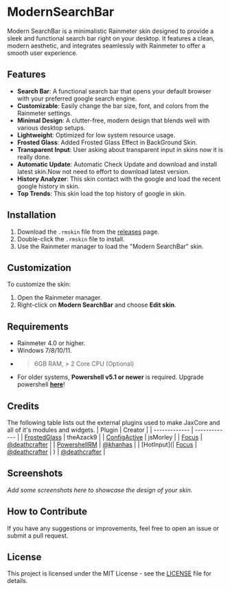 # ModernSearchBar
Modern SearchBar is a minimalistic Rainmeter skin designed to provide a sleek and functional search bar right on your desktop. It features a clean, modern aesthetic, and integrates seamlessly with Rainmeter to offer a smooth user experience.

## Features

- **Search Bar**: A functional search bar that opens your default browser with your preferred google search engine.
- **Customizable**: Easily change the  bar size, font, and colors from the Rainmeter settings.
- **Minimal Design**: A clutter-free, modern design that blends well with various desktop setups.
- **Lightweight**: Optimized for low system resource usage.
- **Frosted Glass**: Added Frosted Glass Effect in BackGround Skin.
- **Transparent Input**: User asking about transparent input in skins now it is really done.
- **Automatic Update**: Automatic Check Update and download and install latest skin.Now not need to effort to download latest version.
- **History Analyzer**: This skin contact with the google and load the recent google history in skin.
- **Top Trends**: This skin load the top history of google in skin.


## Installation

1. Download the `.rmskin` file from the [releases](https://github.com/NSTechBytes/ModernSearchBar/releases) page.
2. Double-click the `.rmskin` file to install.
3. Use the Rainmeter manager to load the "Modern SearchBar" skin.

## Customization

To customize the skin:

1. Open the Rainmeter manager.
2. Right-click on **Modern SearchBar** and choose **Edit skin**.

 ## Requirements

- Rainmeter 4.0 or higher.
- Windows 7/8/10/11.
- > 6GB RAM, > 2 Core CPU (Optional)
- For older systems, **Powershell v5.1 or newer** is required. Upgrade powershell **[here](https://docs.microsoft.com/en-us/powershell/scripting/windows-powershell/install/installing-windows-powershell?view=powershell-7.2#upgrading-existing-windows-powershell)**!




## Credits
The following table lists out the external plugins used to make JaxCore and all of it's modules and widgets.
| Plugin | Creator |
| ------------- | ------------- |
| [FrostedGlass](https://forum.rainmeter.net/viewtopic.php?t=23106) | theAzack9 | 
| [ConfigActive](https://forum.rainmeter.net/viewtopic.php?t=28720) | jsMorley | 
| [Focus](https://forum.rainmeter.net/viewtopic.php?t=37989) | [@deathcrafter](https://github.com/deathcrafter) | 
| [PowershellRM](https://github.com/khanhas/PowershellRM) | [@khanhas](https://github.com/khanhas) | 
| [HotInput](| [Focus](https://forum.rainmeter.net/viewtopic.php?t=37989) | [@deathcrafter](https://github.com/deathcrafter) | ) | [@deathcrafter](https://github.com/deathcrafter) | 



## Screenshots

_Add some screenshots here to showcase the design of your skin._

## How to Contribute

If you have any suggestions or improvements, feel free to open an issue or submit a pull request.

## License

This project is licensed under the MIT License - see the [LICENSE](LICENSE) file for details.
